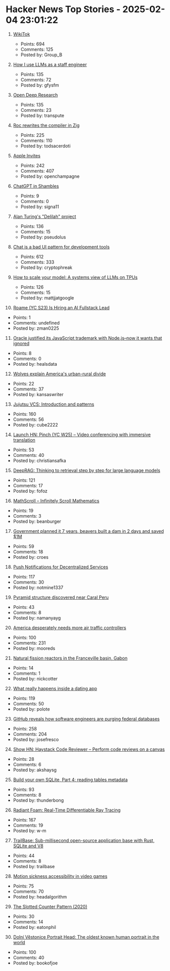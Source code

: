 # Hacker News Top Stories - 2025-02-04 23:01:22

1. [WikiTok](https://wikitok.vercel.app/)
   - Points: 694
   - Comments: 125
   - Posted by: Group_B

2. [How I use LLMs as a staff engineer](https://www.seangoedecke.com/how-i-use-llms/)
   - Points: 135
   - Comments: 72
   - Posted by: gfysfm

3. [Open Deep Research](https://github.com/huggingface/smolagents/tree/main/examples/open_deep_research)
   - Points: 135
   - Comments: 23
   - Posted by: transpute

4. [Roc rewrites the compiler in Zig](https://gist.github.com/rtfeldman/77fb430ee57b42f5f2ca973a3992532f)
   - Points: 225
   - Comments: 110
   - Posted by: todsacerdoti

5. [Apple Invites](https://www.apple.com/newsroom/2025/02/introducing-apple-invites-a-new-app-that-brings-people-together/)
   - Points: 242
   - Comments: 407
   - Posted by: openchampagne

6. [ChatGPT in Shambles](https://garymarcus.substack.com/p/chatgpt-in-shambles)
   - Points: 9
   - Comments: 0
   - Posted by: signa11

7. [Alan Turing's "Delilah" project](https://spectrum.ieee.org/alan-turings-delilah)
   - Points: 136
   - Comments: 15
   - Posted by: pseudolus

8. [Chat is a bad UI pattern for development tools](https://danieldelaney.net/chat/)
   - Points: 612
   - Comments: 333
   - Posted by: cryptophreak

9. [How to scale your model: A systems view of LLMs on TPUs](https://jax-ml.github.io/scaling-book/)
   - Points: 126
   - Comments: 15
   - Posted by: mattjjatgoogle

10. [Roame (YC S23) Is Hiring an AI Fullstack Lead](https://www.ycombinator.com/companies/roame/jobs/V1aMBGc-lead-ai-full-stack-engineer)
   - Points: 1
   - Comments: undefined
   - Posted by: zman0225

11. [Oracle justified its JavaScript trademark with Node.js–now it wants that ignored](https://deno.com/blog/deno-v-oracle2)
   - Points: 8
   - Comments: 0
   - Posted by: healsdata

12. [Wolves explain America's urban-rural divide](https://thehustle.co/originals/how-wolves-explain-americas-urban-rural-divide)
   - Points: 22
   - Comments: 37
   - Posted by: kansaswriter

13. [Jujutsu VCS: Introduction and patterns](https://kubamartin.com/posts/introduction-to-the-jujutsu-vcs/)
   - Points: 160
   - Comments: 56
   - Posted by: cube2222

14. [Launch HN: Pinch (YC W25) – Video conferencing with immersive translation](undefined)
   - Points: 53
   - Comments: 40
   - Posted by: christiansafka

15. [DeepRAG: Thinking to retrieval step by step for large language models](https://arxiv.org/abs/2502.01142)
   - Points: 121
   - Comments: 17
   - Posted by: fofoz

16. [MathScroll – Infinitely Scroll Mathematics](https://projects.ollybritton.com/mathscroll/)
   - Points: 19
   - Comments: 3
   - Posted by: beanburger

17. [Government planned it 7 years, beavers built a dam in 2 days and saved $1M](https://www.voxnews.al/english/kosovabota/qeveria-po-e-planifikonte-prej-7-vitesh-kastoret-ndertojne-brenda-dy--i84652)
   - Points: 59
   - Comments: 18
   - Posted by: croes

18. [Push Notifications for Decentralized Services](https://unifiedpush.org/news/20250131_push_for_decentralized/)
   - Points: 117
   - Comments: 30
   - Posted by: notmine1337

19. [Pyramid structure discovered near Caral Peru](https://omniletters.com/hidden-pyramid-structure-discovered-near-caral/)
   - Points: 43
   - Comments: 8
   - Posted by: namanyayg

20. [America desperately needs more air traffic controllers](https://www.cnn.com/2025/02/04/business/air-traffic-controller-shortage/index.html)
   - Points: 100
   - Comments: 231
   - Posted by: mooreds

21. [Natural fission reactors in the Franceville basin, Gabon](https://www.sciencedirect.com/science/article/abs/pii/S0016703796002451)
   - Points: 14
   - Comments: 1
   - Posted by: nickcotter

22. [What really happens inside a dating app](https://blog.luap.info/what-really-happens-inside-a-dating-app.html)
   - Points: 119
   - Comments: 50
   - Posted by: polote

23. [GitHub reveals how software engineers are purging federal databases](https://www.404media.co/forbidden-words-github-reveals-how-software-engineers-are-purging-federal-databases/)
   - Points: 258
   - Comments: 204
   - Posted by: josefresco

24. [Show HN: Haystack Code Reviewer – Perform code reviews on a canvas](https://haystackeditor.com/code-reviewer)
   - Points: 28
   - Comments: 6
   - Posted by: akshaysg

25. [Build your own SQLite, Part 4: reading tables metadata](https://blog.sylver.dev/build-your-own-sqlite-part-4-reading-tables-metadata)
   - Points: 93
   - Comments: 8
   - Posted by: thunderbong

26. [Radiant Foam: Real-Time Differentiable Ray Tracing](https://radfoam.github.io)
   - Points: 167
   - Comments: 19
   - Posted by: w-m

27. [TrailBase: Sub-millisecond open-source application base with Rust, SQLite and V8](https://trailbase.io/reference/benchmarks/)
   - Points: 44
   - Comments: 8
   - Posted by: trailbase

28. [Motion sickness accessibility in video games](https://madelinemiller.dev/blog/motion-sickness-accessibility/)
   - Points: 75
   - Comments: 70
   - Posted by: headalgorithm

29. [The Slotted Counter Pattern (2020)](https://planetscale.com/blog/the-slotted-counter-pattern)
   - Points: 30
   - Comments: 14
   - Posted by: eatonphil

30. [Dolní Vĕstonice Portrait Head: The oldest known human portrait in the world](https://www.livescience.com/archaeology/dolni-vestonice-portrait-head-the-oldest-known-human-portrait-in-the-world)
   - Points: 100
   - Comments: 40
   - Posted by: bookofjoe

